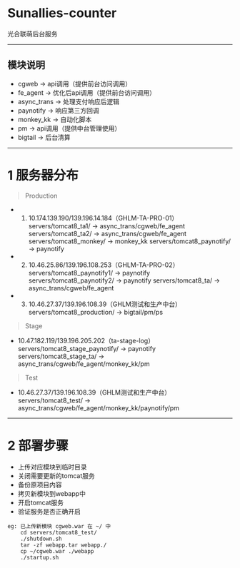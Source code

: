 # Sunallies-counter
光合联萌后台服务

------

## 模块说明

* cgweb -> api调用（提供前台访问调用）
* fe_agent -> 优化后api调用（提供前台访问调用）
* async_trans -> 处理支付响应后逻辑
* paynotify -> 响应第三方回调
* monkey_kk -> 自动化脚本
* pm -> api调用（提供中台管理使用）
* bigtail -> 后台清算


------

# 1 服务器分布
> Production
* 1. 10.174.139.190/139.196.14.184（GHLM-TA-PRO-01）
servers/tomcat8_ta1/ -> async_trans/cgweb/fe_agent
servers/tomcat8_ta2/ -> async_trans/cgweb/fe_agent
servers/tomcat8_monkey/ -> monkey_kk
servers/tomcat8_paynotify/ -> paynotify
* 2. 10.46.25.86/139.196.108.253（GHLM-TA-PRO-02）
servers/tomcat8_paynotify1/ -> paynotify
servers/tomcat8_paynotify2/ -> paynotify
servers/tomcat8_ta/ -> async_trans/cgweb/fe_agent
* 3. 10.46.27.37/139.196.108.39（GHLM测试和生产中台）
servers/tomcat8_production/ -> bigtail/pm/ps


> Stage
* 10.47.182.119/139.196.205.202（ta-stage-log）
servers/tomcat8_stage_paynotify/ -> paynotify
servers/tomcat8_stage_ta/ -> async_trans/cgweb/fe_agent/monkey_kk/pm



> Test
* 10.46.27.37/139.196.108.39（GHLM测试和生产中台）
servers/tomcat8_test/ -> async_trans/cgweb/fe_agent/monkey_kk/paynotify/pm

------

# 2 部署步骤
* 上传对应模块到临时目录 
* 关闭需要更新的tomcat服务
* 备份原项目内容
* 拷贝新模块到webapp中
* 开启tomcat服务
* 验证服务是否正确开启

```
eg: 已上传新模块 cgweb.war 在 ~/ 中
    cd servers/tomcat8_test/
    ./shutdown.sh
    tar -zf webapp.tar webapp./
    cp ~/cgweb.war ./webapp
    ./startup.sh
```

